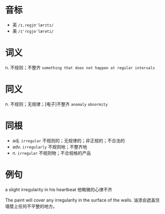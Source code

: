 # 音标

- 英 `/ɪ,regjʊ'lærɪtɪ/`
- 美 `/ɪ'rɛgjə'lærəti/`

# 词义

n. 不规则；不整齐
`something that does not happen at regular intervals`

# 同义

n. 不规则；无规律；[电子]不整齐
`anomaly` `abnormity`

# 同根

- adj. `irregular` 不规则的；无规律的；非正规的；不合法的
- adv. `irregularly` 不规则地；不整齐地
- n. `irregular` 不规则物；不合规格的产品

# 例句

a slight irregularity in his heartbeat
他略微的心律不齐

The paint will cover any irregularity in the surface of the walls.
油漆会遮盖住墙壁上任何不平整的地方。


